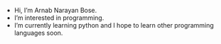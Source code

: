 - Hi, I’m Arnab Narayan Bose. 
- I’m interested in programming.
- I’m currently learning python and I hope to learn other programming languages soon.


<!---
arnabdecember2023/arnabdecember2023 is a ✨ special ✨ repository because its `README.md` (this file) appears on your GitHub profile.
You can click the Preview link to take a look at your changes.
--->
